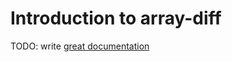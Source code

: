 # Introduction to array-diff

TODO: write [great documentation](http://jacobian.org/writing/what-to-write/)
